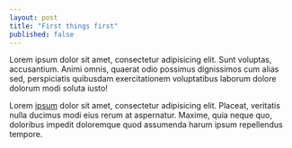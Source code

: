 ```yaml
---
layout: post
title: "First things first"
published: false
---
```


<!-- Seriously? -->

<!-- ![Este é pairar-texto (texto alternativo) para minha imagem](http://www.clickgratis.com.br/fotos-imagens/smile/aHR0cDovL21pY2hlbGxlc3JlYWQuY29tL2ZpbGVzLzIwMTMvMDQvc21pbGUuanBn.jpg "Um título opcional") -->

Lorem ipsum dolor sit amet, consectetur adipisicing elit. Sunt voluptas, accusantium. Animi omnis, quaerat odio possimus dignissimos cum alias sed, perspiciatis quibusdam exercitationem voluptatibus laborum dolore dolorum modi soluta iusto!

<!-- more -->

Lorem <a href="/">ipsum</a> dolor sit amet, consectetur adipisicing elit. Placeat, veritatis nulla ducimus modi eius rerum at aspernatur. Maxime, quia neque quo, doloribus impedit doloremque quod assumenda harum ipsum repellendus tempore.

